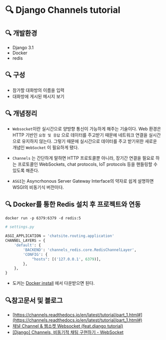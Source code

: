 # 🔍 Django Channels tutorial

## 🔍 개발환경
* Django 3.1
* Docker
* redis

## 🔍 구성
* 참가할 대화방의 이름을 입력
* 대화방에 게시된 메시지 보기

## 🔍 개념정리
* `Websocket`이란 실시간으로 양방향 통신이 가능하게 해주는 기술이다. Web 환경은 HTTP 기반인 `요청 및 응답` 으로 데이터를 주고받기 때문에 네트워크 연결을 실시간으로 유지하지 않는다. 그렇기 때문에 실시간으로 데이터를 주고 받기위한 새로운 개념인 `WebSocket` 이 필요하게 됐다.

* `Channels` 는 간단하게 말하면 HTTP 프로토콜뿐 아니라, 장기간 연결을 필요로 하는 프로토콜인 WebSockets, chat protocols, IoT protocols 등을 핸들링할 수 있도록 해준다.

* `ASGI`는 Asyncrhonous Server Gateway Interface의 약자로 쉽게 설명하면 WSGI의 비동기식 버전이다.

## 🔍 Docker를 통한 Redis 설치 후 프로젝트와 연동
```
docker run -p 6379:6379 -d redis:5
```

```python
# settings.py

ASGI_APPLICATION = 'chatsite.routing.application'
CHANNEL_LAYERS = {
    'default': {
        'BACKEND': 'channels_redis.core.RedisChannelLayer',
        'CONFIG': {
            "hosts": [('127.0.0.1', 6379)],
        },
    },
}
```

* 도커는 [Docker install](https://www.docker.com/get-started) 에서 다운받으면 된다.


## 🔍참고문서 및 블로그
* [https://channels.readthedocs.io/en/latest/tutorial/part_1.html#](https://channels.readthedocs.io/en/latest/tutorial/part_1.html#)
* [채널 Channel & 웹소켓 Websocket (feat.django tutorial)](https://velog.io/@matisse/Django-advanced-channel-socket)
* [[Django] Channels, 비동기적 채팅 구현하기 - WebSocket](https://ssungkang.tistory.com/entry/Django-Channels-%EB%B9%84%EB%8F%99%EA%B8%B0%EC%A0%81-%EC%B1%84%ED%8C%85-%EA%B5%AC%ED%98%84%ED%95%98%EA%B8%B0-WebSocket-1)